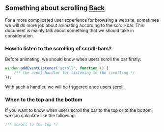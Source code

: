 ## Something about scrolling [Back](./../qa.md)

For a more complicated user experience for browsing a website, sometimes we will do more job about animating according to the scroll-bar. This document is mainly talk about something that we should take in consideration.

### How to listen to the scrolling of scroll-bars?

Before animating, we should know when users scroll the bar firstly:

```js
window.addEventListener('scroll', function () {
    /** the event handler for listening to the scrolling */	
});
```

With such a handler, we will be triggered once users scroll.

### When to the top and the bottom

If you want to know when users scroll the bar to the top or to the bottom, we can calculate like the following:

```js
/** scroll to the top */
```
